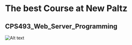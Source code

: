 # The best Course at New Paltz
## CPS493_Web_Server_Programming

![Alt text](</Users/rodo/Library/Mobile Documents/com~apple~CloudDocs/Documents/Developer/HTML/CPS493_Web_Server_Programming/Picture1.jpg> "Rodolfo Meneses")